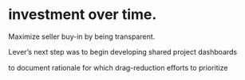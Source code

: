 # investment over time.

Maximize seller buy-in by being transparent.

Lever’s next step was to begin developing shared project dashboards

to document rationale for which drag-reduction eﬀorts to prioritize